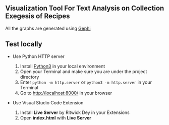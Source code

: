 ## Visualization Tool For Text Analysis on Collection Exegesis of Recipes

All the graphs are generated using [Gephi](https://gephi.org/)

## Test locally
- Use Python HTTP server
    1. Install [Python3](https://www.python.org/downloads/) in your local environment
    2. Open your Terminal and make sure you are under the project directory
    3. Enter `python -m http.server` or `python3 -m http.server` in your Terminal
    4. Go to [http://localhost:8000/](http://localhost:8000/) in your browser

- Use Visual Studio Code Extension
    1. Install **Live Server** by Ritwick Dey in your Extensions
    2. Open **index.html** with **Live Server**
